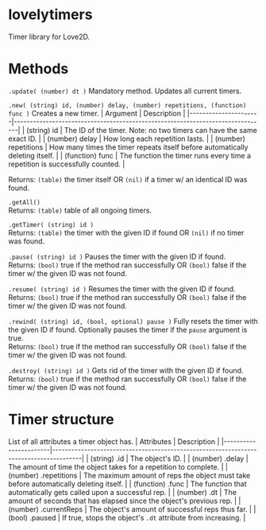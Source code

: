 # lovelytimers
Timer library for Love2D.

# Methods
```.update( (number) dt )```
Mandatory method. Updates all current timers.

```.new( (string) id, (number) delay, (number) repetitions, (function) func )```
Creates a new timer.
| Argument             | Description                                                                   |
|----------------------|-------------------------------------------------------------------------------|
| (string) id          | The ID of the timer. Note: no two timers can have the same exact ID.          |
| (number) delay       | How long each repetition lasts.                                               |
| (number) repetitions | How many times the timer repeats itself before automatically deleting itself. |
| (function) func      | The function the timer runs every time a repetition is successfully counted.  |

Returns: ```(table)``` the timer itself OR ```(nil)``` if a timer w/ an identical ID was found.

```.getAll()```<br>Returns: ```(table)``` table of all ongoing timers.

```.getTimer( (string) id )```<br>Returns: ```(table)``` the timer with the given ID if found OR ```(nil)``` if no timer was found.

```.pause( (string) id )```
Pauses the timer with the given ID if found.<br>Returns: ```(bool)``` true if the method ran successfully OR ```(bool)``` false if the timer w/ the given ID was not found.

```.resume( (string) id )```
Resumes the timer with the given ID if found.<br>Returns: ```(bool)``` true if the method ran successfully OR ```(bool)``` false if the timer w/ the given ID was not found.

```.rewind( (string) id, (bool, optional) pause )```
Fully resets the timer with the given ID if found. Optionally pauses the timer if the ```pause``` argument is true.<br>Returns: ```(bool)``` true if the method ran successfully OR ```(bool)``` false if the timer w/ the given ID was not found.

```.destroy( (string) id )```
Gets rid of the timer with the given ID if found.<br>Returns: ```(bool)``` true if the method ran successfully OR ```(bool)``` false if the timer w/ the given ID was not found.

# Timer structure
List of all attributes a timer object has.
| Attributes            | Description                                                                           |
|-----------------------|---------------------------------------------------------------------------------------|
| (string) .id          | The object's ID.                                                                      |
| (number) .delay       | The amount of time the object takes for a repetition to complete.                     |
| (number) .repetitions | The maximum amount of reps the object must take before automatically deleting itself. |
| (function) .func      | The function that automatically gets called upon a successful rep.                    |
| (number) .dt          | The amount of seconds that has elapsed since the object's previous rep.               |
| (number) .currentReps | The object's amount of successful reps thus far.                                      |
| (bool) .paused        | If true, stops the object's ```.dt``` attribute from increasing.                      |

